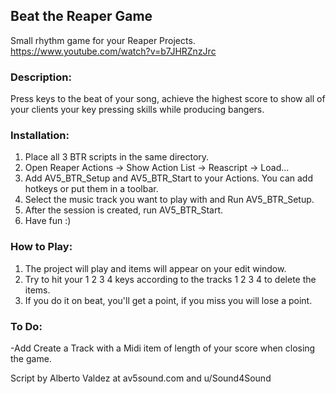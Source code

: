 ## Beat the Reaper Game

Small rhythm game for your Reaper Projects.
https://www.youtube.com/watch?v=b7JHRZnzJrc

### Description: 
Press keys to the beat of your song, achieve the highest score to show 
all of your clients your key pressing skills while producing bangers.

### Installation: 
1. Place all 3 BTR scripts in the same directory.
2. Open Reaper Actions -> Show Action List -> Reascript -> Load...
3. Add AV5_BTR_Setup and AV5_BTR_Start to your Actions. 
You can add hotkeys or put them in a toolbar.
4. Select the music track you want to play with and Run AV5_BTR_Setup.
5. After the session is created, run AV5_BTR_Start.
6. Have fun :)

### How to Play:
1. The project will play and items will appear on your edit window.
2. Try to hit your 1 2 3 4 keys according to the tracks 1 2 3 4 to delete the items.
3. If you do it on beat, you'll get a point, if you miss you will lose a point.


### To Do:
-Add Create a Track with a Midi item of length of your score when closing the game.

Script by Alberto Valdez at av5sound.com and u/Sound4Sound
